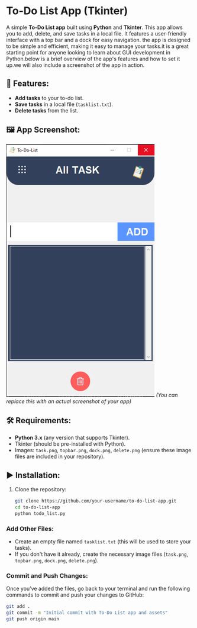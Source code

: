 # To-Do List App (Tkinter)

A simple **To-Do List app** built using **Python** and **Tkinter**.
This app allows you to add, delete, and save tasks in a local file. It features a user-friendly interface with a top bar and a dock for easy navigation. the app is designed to be simple and efficient, making it easy to manage your tasks.it is a great starting point for anyone looking to learn about GUI development in Python.below is a brief overview of the app's features and how to set it up.we will also include a screenshot of the app in action.

## 📝 Features:
- **Add tasks** to your to-do list.
- **Save tasks** in a local file (`tasklist.txt`).
- **Delete tasks** from the list.

## 🖼 App Screenshot:
![App Screenshot](screenshot.png) *(You can replace this with an actual screenshot of your app)*

## 🛠️ Requirements:
- **Python 3.x** (any version that supports Tkinter).
- Tkinter (should be pre-installed with Python).
- Images: `task.png`, `topbar.png`, `dock.png`, `delete.png` (ensure these image files are included in your repository).

## ▶️ Installation:

1. Clone the repository:
   ```bash
   git clone https://github.com/your-username/to-do-list-app.git
   cd to-do-list-app
   python todo_list.py

### **Add Other Files**:
- Create an empty file named `tasklist.txt` (this will be used to store your tasks).
- If you don't have it already, create the necessary image files (`task.png`, `topbar.png`, `dock.png`, `delete.png`).

### **Commit and Push Changes**:
Once you’ve added the files, go back to your terminal and run the following commands to commit and push your changes to GitHub:

```bash
git add .
git commit -m "Initial commit with To-Do List app and assets"
git push origin main





